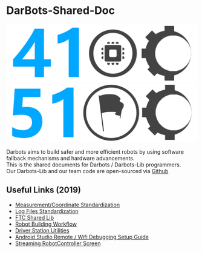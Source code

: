 # DarBots-Shared-Doc

![4100Logo](static/teamImage/4100Logo.png)
![5100Logo](static/teamImage/5100Logo.png)

Darbots aims to build safer and more efficient robots by using software fallback mechanisms and hardware advancements.   
This is the shared documents for Darbots / Darbots-Lib programmers.   
Our Darbots-Lib and our team code are open-sourced via [Github](https://github.com/DarlingtonProgramming/FTC-Darbots-SkyStone)   


## Useful Links (2019)

- [Measurement/Coordinate Standardization](standardization/Angles_And_Coordinates.md)
- [Log Files Standardization](standardization/Log_Files.md)
- [FTC Shared Lib](sharedlib)
- [Robot Building Workflow](workflow)
- [Driver Station Utilities](ds-utilities)
- [Android Studio Remote / Wifi Debugging Setup Guide](rc-tips/ASRemoteDebuggingSetup.md)
- [Streaming RobotController Screen](rc-tips/RCStreamingScreen.md)